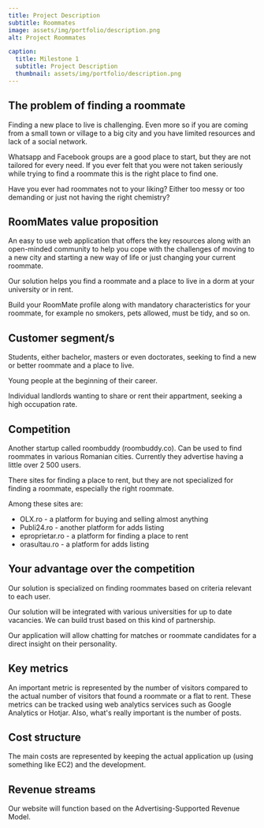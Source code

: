 ```yaml
---
title: Project Description
subtitle: Roommates
image: assets/img/portfolio/description.png
alt: Project Roommates

caption:
  title: Milestone 1
  subtitle: Project Description
  thumbnail: assets/img/portfolio/description.png
---
```

## The problem of finding a roommate
Finding a new place to live is challenging. Even more so if you are coming from a small town or village to a big city and you have limited resources and lack of a social network.

Whatsapp and Facebook groups are a good place to start, but they are not tailored for every need. If you ever felt that you were not taken seriously while trying to find a roommate this is the right place to find one.

Have you ever had roommates not to your liking? Either too messy or too demanding or just not having the right chemistry?

## RoomMates value proposition
An easy to use web application that offers the key resources along with an open-minded community to help you cope with the challenges of moving to a new city and starting a new way of life or just changing your current roommate.

Our solution helps you find a roommate and a place to live in a dorm at your university or in rent.

Build your RoomMate profile along with mandatory characteristics for your roommate, for example no smokers, pets allowed, must be tidy, and so on.

## Customer segment/s
Students, either bachelor, masters or even doctorates, seeking to find a new or better roommate and a place to live.

Young people at the beginning of their career.

Individual landlords wanting to share or rent their appartment, seeking a high occupation rate.

## Competition
Another startup called roombuddy (roombuddy.co). Can be used to find roommates in various Romanian cities. Currently they advertise having a little over 2 500 users.

There sites for finding a place to rent, but they are not specialized for finding a roommate, especially the right roommate.

Among these sites are:
* OLX.ro - a platform for buying and selling almost anything
* Publi24.ro - another platform for adds listing
* eproprietar.ro - a platform for finding a place to rent
* orasultau.ro - a platform for adds listing

## Your advantage over the competition
Our solution is specialized on finding roommates based on criteria relevant to each user.

Our solution will be integrated with various universities for up to date vacancies. We can build trust based on this kind of partnership.

Our application will allow chatting for matches or roommate candidates for a direct insight on their personality.

## Key metrics
An important metric is represented by the number of visitors compared to the actual number of visitors that found a roommate or a flat to rent. These metrics can be tracked using web analytics services such as Google Analytics or Hotjar. Also, what's really important is the number of posts.

## Cost structure
The main costs are represented by keeping the actual application up (using something like EC2) and the development.

## Revenue streams
Our website will function based on the Advertising-Supported Revenue Model.
